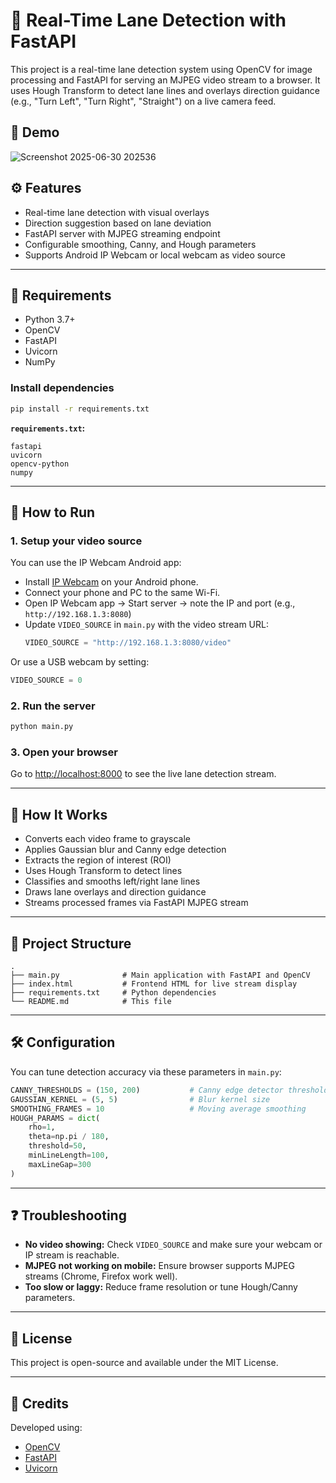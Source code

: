 # 🚗 Real-Time Lane Detection with FastAPI

This project is a real-time lane detection system using OpenCV for image processing and FastAPI for serving an MJPEG video stream to a browser. It uses Hough Transform to detect lane lines and overlays direction guidance (e.g., "Turn Left", "Turn Right", "Straight") on a live camera feed.

## 📸 Demo

![Screenshot 2025-06-30 202536](https://github.com/user-attachments/assets/e469af76-28a9-4ebe-bc37-fa429376d9d6)

## ⚙️ Features

- Real-time lane detection with visual overlays
- Direction suggestion based on lane deviation
- FastAPI server with MJPEG streaming endpoint
- Configurable smoothing, Canny, and Hough parameters
- Supports Android IP Webcam or local webcam as video source

---

## 🧰 Requirements

- Python 3.7+
- OpenCV
- FastAPI
- Uvicorn
- NumPy

### Install dependencies

```bash
pip install -r requirements.txt
```

**`requirements.txt`:**

```
fastapi
uvicorn
opencv-python
numpy
```

---

## 🚀 How to Run

### 1. Setup your video source

You can use the IP Webcam Android app:

- Install [IP Webcam](https://play.google.com/store/apps/details?id=com.pas.webcam) on your Android phone.
- Connect your phone and PC to the same Wi-Fi.
- Open IP Webcam app → Start server → note the IP and port (e.g., `http://192.168.1.3:8080`)
- Update `VIDEO_SOURCE` in `main.py` with the video stream URL:
  ```python
  VIDEO_SOURCE = "http://192.168.1.3:8080/video"
  ```

Or use a USB webcam by setting:

```python
VIDEO_SOURCE = 0
```

### 2. Run the server

```bash
python main.py
```

### 3. Open your browser

Go to [http://localhost:8000](http://localhost:8000) to see the live lane detection stream.

---

## 🧠 How It Works

- Converts each video frame to grayscale
- Applies Gaussian blur and Canny edge detection
- Extracts the region of interest (ROI)
- Uses Hough Transform to detect lines
- Classifies and smooths left/right lane lines
- Draws lane overlays and direction guidance
- Streams processed frames via FastAPI MJPEG stream

---

## 📁 Project Structure

```
.
├── main.py              # Main application with FastAPI and OpenCV
├── index.html           # Frontend HTML for live stream display
├── requirements.txt     # Python dependencies
└── README.md            # This file
```

---

## 🛠 Configuration

You can tune detection accuracy via these parameters in `main.py`:

```python
CANNY_THRESHOLDS = (150, 200)           # Canny edge detector thresholds
GAUSSIAN_KERNEL = (5, 5)                # Blur kernel size
SMOOTHING_FRAMES = 10                   # Moving average smoothing
HOUGH_PARAMS = dict(
    rho=1,
    theta=np.pi / 180,
    threshold=50,
    minLineLength=100,
    maxLineGap=300
)
```

---

## ❓ Troubleshooting

- **No video showing:** Check `VIDEO_SOURCE` and make sure your webcam or IP stream is reachable.
- **MJPEG not working on mobile:** Ensure browser supports MJPEG streams (Chrome, Firefox work well).
- **Too slow or laggy:** Reduce frame resolution or tune Hough/Canny parameters.

---

## 📜 License

This project is open-source and available under the MIT License.

---

## 🙌 Credits

Developed using:

- [OpenCV](https://opencv.org/)
- [FastAPI](https://fastapi.tiangolo.com/)
- [Uvicorn](https://www.uvicorn.org/)
